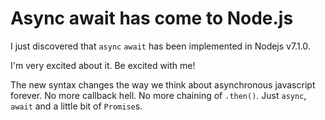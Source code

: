 # Async await has come to Node.js

I just discovered that `async` `await` has been implemented in Nodejs v7.1.0.

I'm very excited about it. Be excited with me!

The new syntax changes the way we think about asynchronous javascript forever.
No more callback hell. No more <span title="or at least not much">chaining of `.then()`</span>. Just `async`, `await` and a little bit of `Promise`s.
